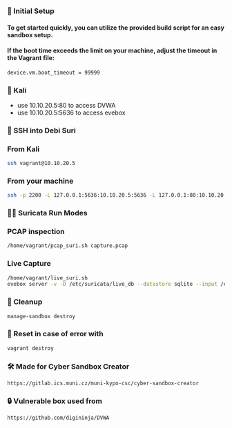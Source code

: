 ### 🚀 Initial Setup
#### To get started quickly, you can utilize the provided build script for an easy sandbox setup.
#### If the boot time exceeds the limit on your machine, adjust the timeout in the Vagrant file:
```bash
device.vm.boot_timeout = 99999
```

### 🐉 Kali  
- use 10.10.20.5:80 to access DVWA
- use 10.10.20.5:5636 to access evebox

### 🔑 SSH into Debi Suri
### From Kali
```bash
ssh vagrant@10.10.20.5 
```

### From your machine
```bash
ssh -p 2200 -L 127.0.0.1:5636:10.10.20.5:5636 -L 127.0.0.1:80:10.10.20.5:80 -o UserKnownHostsFile=/dev/null -o StrictHostKeyChecking=no -o LogLevel=ERROR -o IdentitiesOnly=yes -i ~/.vagrant.d/insecure_private_key vagrant@127.0.0.1
```

### 🏃‍♂️ Suricata Run Modes
### PCAP inspection
```bash
/home/vagrant/pcap_suri.sh capture.pcap
```

### Live Capture
```bash
/home/vagrant/live_suri.sh
evebox server -v -D /etc/suricata/live_db --datastore sqlite --input /etc/suricata/log/eve.json --host 10.10.20.5
```

### 🧹 Cleanup
```bash
manage-sandbox destroy
```

### 🐛 Reset in case of error with 
```bash
vagrant destroy
```

### 🛠️ Made for Cyber Sandbox Creator
```
https://gitlab.ics.muni.cz/muni-kypo-csc/cyber-sandbox-creator
```

### 🔒 Vulnerable box used from
```
https://github.com/digininja/DVWA
```
